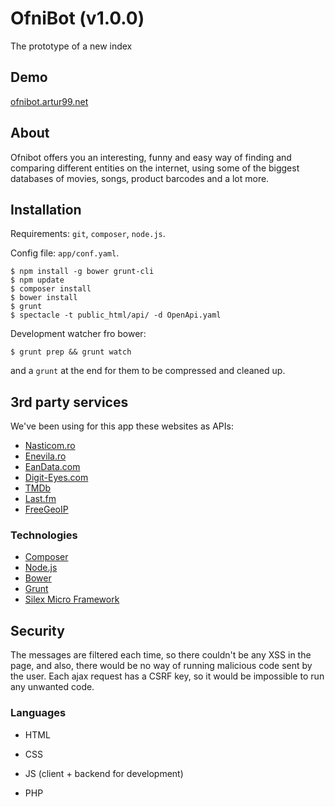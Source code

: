 # OfniBot (v1.0.0)
The prototype of a new index

## Demo
[ofnibot.artur99.net]

## About
Ofnibot offers you an interesting, funny and easy way of finding and comparing different entities on the internet, using some of the biggest databases of movies, songs, product barcodes and a lot more.

## Installation
Requirements: `git`, `composer`, `node.js`.

Config file: `app/conf.yaml`.
```
$ npm install -g bower grunt-cli
$ npm update
$ composer install
$ bower install
$ grunt
$ spectacle -t public_html/api/ -d OpenApi.yaml
```
Development watcher fro bower:
```
$ grunt prep && grunt watch
```
and a `grunt` at the end for them to be compressed and cleaned up.

## 3rd party services
We've been using for this app these websites as APIs:
* [Nasticom.ro]
* [Enevila.ro]
* [EanData.com]
* [Digit-Eyes.com]
* [TMDb]
* [Last.fm]
* [FreeGeoIP]

### Technologies
* [Composer]
* [Node.js]
* [Bower]
* [Grunt]
* [Silex Micro Framework]

## Security
The messages are filtered each time, so there couldn't be any XSS in the page, and also, there would be no way of running malicious code sent by the user. Each ajax request has a CSRF key, so it would be impossible to run any unwanted code.

### Languages
* HTML
* CSS
* JS (client + backend for development)
* PHP

   [Composer]: <https://getcomposer.org/>
   [node.js]: <http://nodejs.org>
   [bower]: <http://bower.io/>
   [materializecss]: <http://materializecss.com/>
   [Silex Micro Framework]: <http://silex.sensiolabs.org/>
   [grunt]: <http://gruntjs.com/>
   [ofnibot.artur99.net]: <http://ofnibot.artur99.net/>
   [Nasticom.ro]: <http://nasticom.ro>
   [Enevila.ro]: <http://enevila.ro>
   [EanData.com]: <http://eandata.com>
   [Digit-Eyes.com]: <http://digit-eyes.com>
   [TMDb]: <https://www.themoviedb.org>
   [Last.fm]: <https://www.last.fm>
   [FreeGeoIP]: <http://freegeoip.net>
